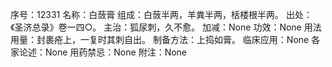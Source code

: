 序号：12331
名称：白蔹膏
组成：白蔹半两，羊粪半两，栝楼根半两。
出处：《圣济总录》卷一四○。
主治：狐尿刺，久不愈。
加减：None
功效：None
用法用量：封裹疮上，一复时其刺自出。
制备方法：上捣如膏。
临床应用：None
各家论述：None
用药禁忌：None
附注：None
